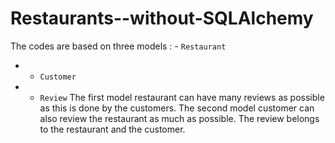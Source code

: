# Restaurants--without-SQLAlchemy
The codes are based on three models :
     - `Restaurant`
-    - `Customer`
-    -  `Review`
The first model restaurant can have many reviews as possible as this is done by the customers.
The second model customer can also review the restaurant as much as possible.
The review belongs to the restaurant and the customer.
